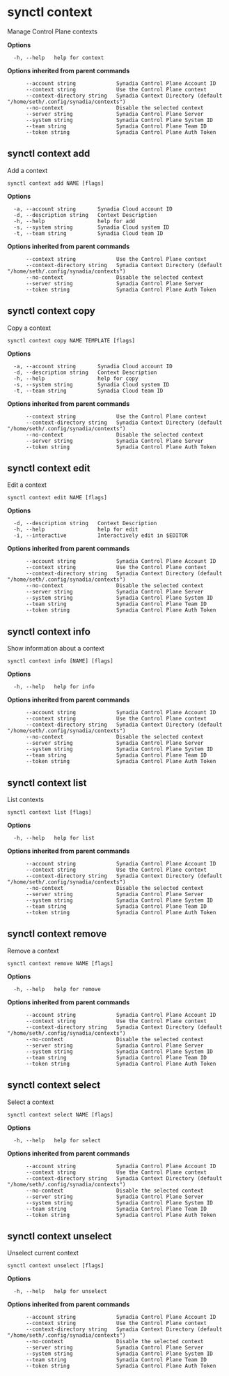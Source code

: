 # synctl context

Manage Control Plane contexts

**Options**

```
  -h, --help   help for context
```

**Options inherited from parent commands**

```
      --account string             Synadia Control Plane Account ID
      --context string             Use the Control Plane context
      --context-directory string   Synadia Context Directory (default "/home/seth/.config/synadia/contexts")
      --no-context                 Disable the selected context
      --server string              Synadia Control Plane Server
      --system string              Synadia Control Plane System ID
      --team string                Synadia Control Plane Team ID
      --token string               Synadia Control Plane Auth Token
```

## synctl context add

Add a context

```
synctl context add NAME [flags]
```

**Options**

```
  -a, --account string       Synadia Cloud account ID
  -d, --description string   Context Description
  -h, --help                 help for add
  -s, --system string        Synadia Cloud system ID
  -t, --team string          Synadia Cloud team ID
```

**Options inherited from parent commands**

```
      --context string             Use the Control Plane context
      --context-directory string   Synadia Context Directory (default "/home/seth/.config/synadia/contexts")
      --no-context                 Disable the selected context
      --server string              Synadia Control Plane Server
      --token string               Synadia Control Plane Auth Token
```

## synctl context copy

Copy a context

```
synctl context copy NAME TEMPLATE [flags]
```

**Options**

```
  -a, --account string       Synadia Cloud account ID
  -d, --description string   Context Description
  -h, --help                 help for copy
  -s, --system string        Synadia Cloud system ID
  -t, --team string          Synadia Cloud team ID
```

**Options inherited from parent commands**

```
      --context string             Use the Control Plane context
      --context-directory string   Synadia Context Directory (default "/home/seth/.config/synadia/contexts")
      --no-context                 Disable the selected context
      --server string              Synadia Control Plane Server
      --token string               Synadia Control Plane Auth Token
```

## synctl context edit

Edit a context

```
synctl context edit NAME [flags]
```

**Options**

```
  -d, --description string   Context Description
  -h, --help                 help for edit
  -i, --interactive          Interactively edit in $EDITOR
```

**Options inherited from parent commands**

```
      --account string             Synadia Control Plane Account ID
      --context string             Use the Control Plane context
      --context-directory string   Synadia Context Directory (default "/home/seth/.config/synadia/contexts")
      --no-context                 Disable the selected context
      --server string              Synadia Control Plane Server
      --system string              Synadia Control Plane System ID
      --team string                Synadia Control Plane Team ID
      --token string               Synadia Control Plane Auth Token
```

## synctl context info

Show information about a context

```
synctl context info [NAME] [flags]
```

**Options**

```
  -h, --help   help for info
```

**Options inherited from parent commands**

```
      --account string             Synadia Control Plane Account ID
      --context string             Use the Control Plane context
      --context-directory string   Synadia Context Directory (default "/home/seth/.config/synadia/contexts")
      --no-context                 Disable the selected context
      --server string              Synadia Control Plane Server
      --system string              Synadia Control Plane System ID
      --team string                Synadia Control Plane Team ID
      --token string               Synadia Control Plane Auth Token
```

## synctl context list

List contexts

```
synctl context list [flags]
```

**Options**

```
  -h, --help   help for list
```

**Options inherited from parent commands**

```
      --account string             Synadia Control Plane Account ID
      --context string             Use the Control Plane context
      --context-directory string   Synadia Context Directory (default "/home/seth/.config/synadia/contexts")
      --no-context                 Disable the selected context
      --server string              Synadia Control Plane Server
      --system string              Synadia Control Plane System ID
      --team string                Synadia Control Plane Team ID
      --token string               Synadia Control Plane Auth Token
```

## synctl context remove

Remove a context

```
synctl context remove NAME [flags]
```

**Options**

```
  -h, --help   help for remove
```

**Options inherited from parent commands**

```
      --account string             Synadia Control Plane Account ID
      --context string             Use the Control Plane context
      --context-directory string   Synadia Context Directory (default "/home/seth/.config/synadia/contexts")
      --no-context                 Disable the selected context
      --server string              Synadia Control Plane Server
      --system string              Synadia Control Plane System ID
      --team string                Synadia Control Plane Team ID
      --token string               Synadia Control Plane Auth Token
```

## synctl context select

Select a context

```
synctl context select NAME [flags]
```

**Options**

```
  -h, --help   help for select
```

**Options inherited from parent commands**

```
      --account string             Synadia Control Plane Account ID
      --context string             Use the Control Plane context
      --context-directory string   Synadia Context Directory (default "/home/seth/.config/synadia/contexts")
      --no-context                 Disable the selected context
      --server string              Synadia Control Plane Server
      --system string              Synadia Control Plane System ID
      --team string                Synadia Control Plane Team ID
      --token string               Synadia Control Plane Auth Token
```

## synctl context unselect

Unselect current context

```
synctl context unselect [flags]
```

**Options**

```
  -h, --help   help for unselect
```

**Options inherited from parent commands**

```
      --account string             Synadia Control Plane Account ID
      --context string             Use the Control Plane context
      --context-directory string   Synadia Context Directory (default "/home/seth/.config/synadia/contexts")
      --no-context                 Disable the selected context
      --server string              Synadia Control Plane Server
      --system string              Synadia Control Plane System ID
      --team string                Synadia Control Plane Team ID
      --token string               Synadia Control Plane Auth Token
```

